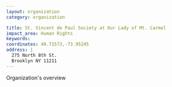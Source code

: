 ```yaml
---
layout: organization
category: organization

title: St. Vincent de Paul Society at Our Lady of Mt. Carmel
impact_area: Human Rights
keywords: 
coordinates: 40.71573,-73.95245
address: |
  275 North 8th St.
  Brooklyn NY 11211
---
```

Organization's overview
